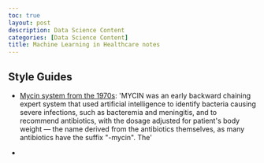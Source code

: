 ```yaml
---
toc: true
layout: post
description: Data Science Content
categories: [Data Science Content]
title: Machine Learning in Healthcare notes
---
```



## Style Guides

+ [Mycin system from the 1970s](https://en.wikipedia.org/wiki/Mycin): 'MYCIN was an early backward chaining expert system that used artificial intelligence to identify bacteria causing severe infections, such as bacteremia and meningitis, and to recommend antibiotics, with the dosage adjusted for patient's body weight — the name derived from the antibiotics themselves, as many antibiotics have the suffix "-mycin". The'

+ []()


